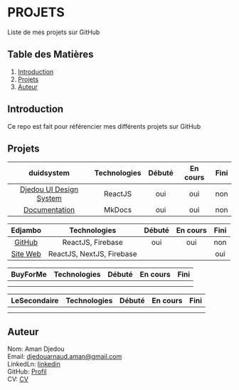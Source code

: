 # PROJETS
Liste de mes projets sur GitHub

## Table des Matières
1. [Introduction](#Introduction)  
1. [Projets](#Projets)    
1. [Auteur](#Auteur)  


## Introduction
Ce repo est fait pour référencier mes différents projets sur GitHub 

## Projets

| duidsystem | Technologies | Débuté | En cours | Fini |
|:-:|:-:|:-:|:-:|:-:|
| [Djedou UI Design System](https://github.com/djedou/duidsystem) | ReactJS | oui | oui | non  |  
| [Documentation](https://djedou.github.io/duidsystem/) | MkDocs | oui | oui | non  |

| Edjambo | Technologies | Débuté | En cours | Fini |
|:-:|:-:|:-:|:-:|:-:|
| [GitHub](https://github.com/djedou/Edjambo) | ReactJS, Firebase | oui | oui | non  |
| [Site Web](https://www.notrebiencommun.org/) | ReactJS, NextJS, Firebase | | | oui  |

| BuyForMe | Technologies | Débuté | En cours | Fini |
|:-:|:-:|:-:|:-:|:-:|
| | |  |  |   |  
| |  | | | |

| LeSecondaire | Technologies | Débuté | En cours | Fini |
|:-:|:-:|:-:|:-:|:-:|
| | | | |  |  
| | | | |  |

## Auteur
Nom: Aman Djedou  
Email: djedouarnaud.aman@gmail.com  
LinkedLn: [linkedin](https://www.linkedin.com/in/djedou-arnaud-aman-39477b178/)  
GitHub: [Profil](https://github.com/djedou)  
CV: [CV](https://djedou.github.io/Mon-CV/)  

